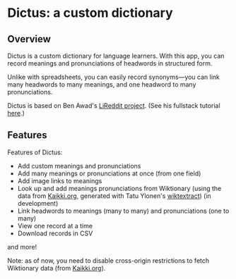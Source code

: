 # Dictus: a custom dictionary

## Overview

Dictus is a custom dictionary for language learners. With this app, you can record meanings and pronunciations of headwords in structured form.

Unlike with spreadsheets, you can easily record synonyms—you can link many headwords to many meanings, and one headword to many pronunciations.

Dictus is based on Ben Awad's [LiReddit project](https://github.com/benawad/lireddit). (See his fullstack tutorial [here](https://youtu.be/I6ypD7qv3Z8).)

## Features

Features of Dictus:

- Add custom meanings and pronunciations
- Add many meanings or pronunciations at once (from one field)
- Add image links to meanings
- Look up and add meanings pronunciations from Wiktionary (using the data from [Kaikki.org](https://kaikki.org), generated with Tatu Ylonen's [wiktextract](https://github.com/tatuylonen/wiktextract)) (in development)
- Link headwords to meanings (many to many) and pronunciations (one to many)
- View one record at a time
- Download records in CSV

and more!

Note: as of now, you need to disable cross-origin restrictions to fetch Wiktionary data (from [Kaikki.org](https://kaikki.org)).
